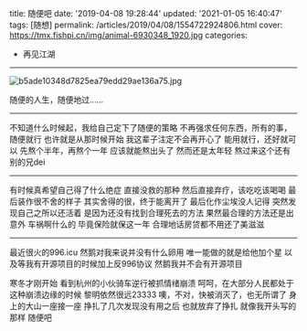 title: 随便吧
date: '2019-04-08 19:28:44'
updated: '2021-01-05 16:40:47'
tags: [随想]
permalink: /articles/2019/04/08/1554722924806.html
cover: https://tmx.fishpi.cn/img/animal-6930348_1920.jpg
categories: 
- 再见江湖
---
![b5ade10348d7825ea79edd29ae136a75.jpg](https://tmx.fishpi.cn/img/animal-6930348_1920.jpg)

随便的人生，随便地过……

---

不知道什么时候起，我给自己定下了随便的策略
不再强求任何东西，所有的事，随便就行
也许就是从那时候开始
我这辈子注定不会再开心了
能用就行，还好就可以
先熬个半年，再熬个一年
应该就能熬出头了
然而还是太年轻
熬过来这个还有别的兄dei

---

有时候真希望自己得了什么绝症
直接没救的那种
然后直接弃疗，该吃吃该喝喝
最后装作很不舍的样子
其实舍得的很，终于能离开了
最后化作尘埃没人记得
突然发现自己之所以还活着
是因为还没有找到合理死去的方法
果然最合理的方法还是出意外
车祸啊什么的
毕竟保险就保这一年
合理地话房贷都不用还了美滋滋

---

最近很火的996.icu
然鹅对我来说并没有什么卵用
唯一能做的就是给他加个星
以及等我有开源项目的时候加上反996协议
然鹅我并不会有开源项目

寒冬才刚开始
看到杭州的小伙骑车逆行被抓情绪崩溃
呵呵，在大部分人民都处于这种崩溃边缘的时候
黎明依然很远23333
噢，不对，快被消灭了，也无所谓了
身上的大山一座接一座
挣扎了几次发现没有用之后
也就放弃了挣扎
就像我开头写的那样
随便吧

